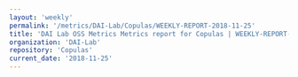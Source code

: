 ```yaml
---
layout: 'weekly'
permalink: '/metrics/DAI-Lab/Copulas/WEEKLY-REPORT-2018-11-25'
title: 'DAI Lab OSS Metrics Metrics report for Copulas | WEEKLY-REPORT-2018-11-25'
organization: 'DAI-Lab'
repository: 'Copulas'
current_date: '2018-11-25'
---
```

